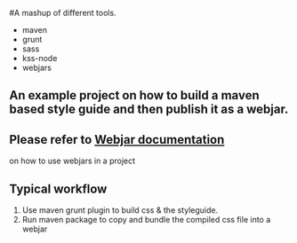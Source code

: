 #A mashup of different tools.
- maven
- grunt
- sass
- kss-node
- webjars

## An example project on how to build a maven based style guide and then publish it as a webjar.

## Please refer to <a href="//www.webjars.org/documentation" target="_blank">Webjar documentation</a>
on how to use webjars in a project

Typical workflow
----------------
1. Use maven grunt plugin to build css & the styleguide.
2. Run maven package to copy and bundle the compiled css file into a webjar

